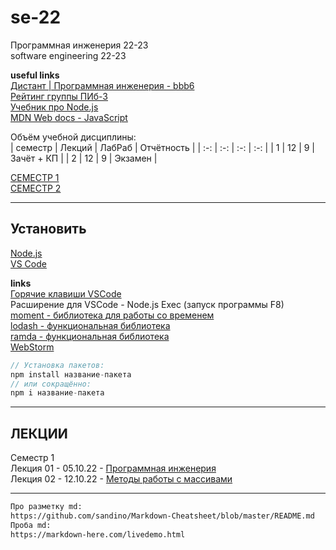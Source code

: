 # se-22  

Программная инженерия 22-23  
software engineering 22-23  

**useful links**  
[Дистант | Программная инженерия - bbb6](https://bbb6.psaa.ru/b/76k-oto-gpt-xpb)  
[Рейтинг группы ПИб-3](https://docs.google.com/spreadsheets/d/1okKTborMWASpchal7MBvJUuhEqOa-GrJVlUM2yYnz5M/edit?usp=sharing)  
[Учебник про Node.js](https://pcoding.ru/pdf/jsFuncCoding.pdf)  
[MDN Web docs - JavaScript](https://developer.mozilla.org/ru/docs/Web/JavaScript)  

Объём учебной дисциплины:  
| семестр | Лекций | ЛабРаб | Отчётность |
| :-: | :-: | :-: | :-: |
| 1 | 12 | 9 | Зачёт + КП |
| 2 | 12 | 9 | Экзамен |

[СЕМЕСТР 1](/part-1)  
[СЕМЕСТР 2](/part-2)  

---  

## Установить  

[Node.js](https://nodejs.org/)  
[VS Code](https://code.visualstudio.com/download)  

**links**  
[Горячие клавиши VSCode](docs/VSCodeHotKeys.md)  
Расширение для VSCode - Node.js Exec (запуск программы F8)  
[moment - библиотека для работы со временем](https://momentjs.com/)  
[lodash - функциональная библиотека](https://lodash.com/)  
[ramda - функциональная библиотека](https://ramdajs.com/)  
[WebStorm](https://www.jetbrains.com/ru-ru/webstorm/)  

```js
// Установка пакетов:  
npm install название-пакета  
// или сокращённо:  
npm i название-пакета  
```

---  

## ЛЕКЦИИ  

Семестр 1  
Лекция 01 - 05.10.22 - [Программная инженерия](https://docs.google.com/presentation/d/1fJ3FA3rolKLPQhsjJaUgCpl53H-k6FthlGoa6kzm3bs/edit?usp=sharing)  
Лекция 02 - 12.10.22 - [Методы работы с массивами](https://github.com/permCoding/se-22/tree/main/part-1/themes/01-array)  

---  

```txt
Про разметку md:  
https://github.com/sandino/Markdown-Cheatsheet/blob/master/README.md  
Проба md:  
https://markdown-here.com/livedemo.html  
```
